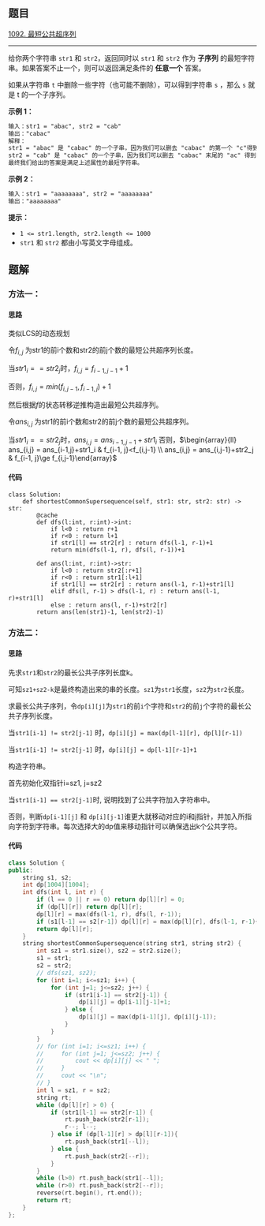 ## 题目

[1092. 最短公共超序列](https://leetcode.cn/problems/shortest-common-supersequence/)

---

给你两个字符串 `str1` 和 `str2`，返回同时以 `str1` 和 `str2` 作为 **子序列** 的最短字符串。如果答案不止一个，则可以返回满足条件的 **任意一个** 答案。

如果从字符串 `t` 中删除一些字符（也可能不删除），可以得到字符串 `s` ，那么 `s` 就是 t 的一个子序列。

  

**示例 1：**

```txt
输入：str1 = "abac", str2 = "cab"
输出："cabac"
解释：
str1 = "abac" 是 "cabac" 的一个子串，因为我们可以删去 "cabac" 的第一个 "c"得到 "abac"。 
str2 = "cab" 是 "cabac" 的一个子串，因为我们可以删去 "cabac" 末尾的 "ac" 得到 "cab"。
最终我们给出的答案是满足上述属性的最短字符串。
```

**示例 2：**

```txt
输入：str1 = "aaaaaaaa", str2 = "aaaaaaaa"
输出："aaaaaaaa"
```
  

**提示：**

-   `1 <= str1.length, str2.length <= 1000`
-   `str1` 和 `str2` 都由小写英文字母组成。

  

## 题解

### 方法一：

#### 思路

类似LCS的动态规划

令$f_{i,j}$ 为str1的前i个数和str2的前j个数的最短公共超序列长度。

当$str1_i == str2_j$时，$f_{i,j} = f_{i-1,j-1}+1$

否则，$f_{i,j} = min(f_{i,j-1},f_{i-1,j})+1$

然后根据$f$的状态转移逆推构造出最短公共超序列。

令$ans_{i,j}$ 为str1的前i个数和str2的前j个数的最短公共超序列。

当$str1_i == str2_j$时，$ans_{i,j} = ans_{i-1,j-1}+str1_i$
否则，$\begin{array}{ll} ans_{i,j} = ans_{i-1,j}+str1_i & f_{i-1, j}<f_{i,j-1} \\ ans_{i,j} = ans_{i,j-1}+str2_j & f_{i-1, j}\ge f_{i,j-1}\end{array}$


#### 代码

```python3
class Solution:
    def shortestCommonSupersequence(self, str1: str, str2: str) -> str:
        @cache
        def dfs(l:int, r:int)->int:
            if l<0 : return r+1
            if r<0 : return l+1
            if str1[l] == str2[r] : return dfs(l-1, r-1)+1
            return min(dfs(l-1, r), dfs(l, r-1))+1
        
        def ans(l:int, r:int)->str:
            if l<0 : return str2[:r+1]
            if r<0 : return str1[:l+1]
            if str1[l] == str2[r] : return ans(l-1, r-1)+str1[l]
            elif dfs(l, r-1) > dfs(l-1, r) : return ans(l-1, r)+str1[l]
            else : return ans(l, r-1)+str2[r]
        return ans(len(str1)-1, len(str2)-1)
```

### 方法二：

#### 思路

先求`str1`和`str2`的最长公共子序列长度k。

可知`sz1+sz2-k`是最终构造出来的串的长度。`sz1`为`str1`长度，`sz2`为`str2`长度。

求最长公共子序列，令`dp[i][j]`为`str1`的前`i`个字符和`str2`的前`j`个字符的最长公共子序列长度。

当`str1[i-1] != str2[j-1]` 时，`dp[i][j] = max(dp[l-1][r], dp[l][r-1])`

当`str1[i-1] != str2[j-1]` 时，`dp[i][j] = dp[l-1][r-1]+1`

构造字符串。

首先初始化双指针i=sz1, j=sz2

当`str1[i-1] == str2[j-1]`时, 说明找到了公共字符加入字符串中。

否则，判断`dp[i-1][j]` 和 `dp[i][j-1]`谁更大就移动对应的i和j指针，并加入所指向字符到字符串。每次选择大的dp值来移动指针可以确保选出k个公共字符。

#### 代码

```cpp
class Solution {
public:
    string s1, s2;
    int dp[1004][1004];
    int dfs(int l, int r) {
        if (l == 0 || r == 0) return dp[l][r] = 0;
        if (dp[l][r]) return dp[l][r];
        dp[l][r] = max(dfs(l-1, r), dfs(l, r-1));
        if (s1[l-1] == s2[r-1]) dp[l][r] = max(dp[l][r], dfs(l-1, r-1)+1);
        return dp[l][r];
    }
    string shortestCommonSupersequence(string str1, string str2) {
        int sz1 = str1.size(), sz2 = str2.size();
        s1 = str1;
        s2 = str2;
        // dfs(sz1, sz2);
        for (int i=1; i<=sz1; i++) {
            for (int j=1; j<=sz2; j++) {
                if (str1[i-1] == str2[j-1]) {
                    dp[i][j] = dp[i-1][j-1]+1;
                } else {
                    dp[i][j] = max(dp[i-1][j], dp[i][j-1]);
                }
            }
        }
        // for (int i=1; i<=sz1; i++) {
        //     for (int j=1; j<=sz2; j++) {
        //         cout << dp[i][j] << " ";
        //     }
        //     cout << "\n";
        // }
        int l = sz1, r = sz2;
        string rt;
        while (dp[l][r] > 0) {
            if (str1[l-1] == str2[r-1]) {
                rt.push_back(str2[r-1]);
                r--; l--;
            } else if (dp[l-1][r] > dp[l][r-1]){
                rt.push_back(str1[--l]);
            } else {
                rt.push_back(str2[--r]);
            }
        }
        while (l>0) rt.push_back(str1[--l]);
        while (r>0) rt.push_back(str2[--r]);
        reverse(rt.begin(), rt.end());
        return rt;
    }
};
```